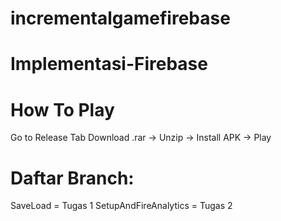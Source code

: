 # incrementalgamefirebase
# Implementasi-Firebase
# How To Play
Go to Release Tab
Download .rar -> Unzip -> Install APK -> Play
# Daftar Branch:
SaveLoad = Tugas 1
SetupAndFireAnalytics = Tugas 2
